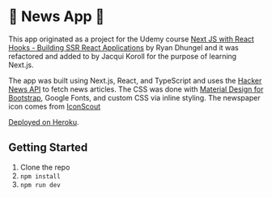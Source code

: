 # 📰 News App 📰

This app originated as a project for the Udemy course [Next JS with React Hooks - Building SSR React Applications](https://www.udemy.com/course/next-js-react-hooks/) by Ryan Dhungel and it was refactored and added to by Jacqui Koroll for the purpose of learning Next.js.

The app was built using Next.js, React, and TypeScript and uses the [Hacker News API](https://hn.algolia.com/api) to fetch news articles. The CSS was done with  [Material Design for Bootstrap](https://mdbootstrap.com/), Google Fonts, and custom CSS via inline styling. The newspaper icon comes from [IconScout](https://iconscout.com/)

[Deployed on Heroku](https://search-news-app-44908a5883b1.herokuapp.com/).

## Getting Started

1. Clone the repo
2. `npm install`
3. `npm run dev`
